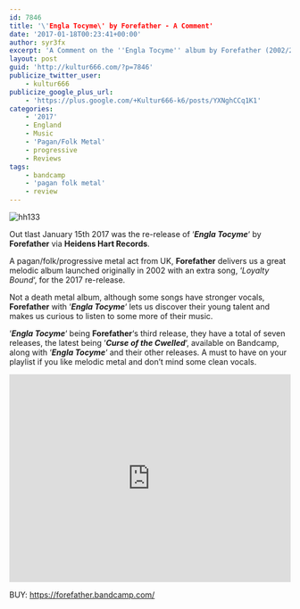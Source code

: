 ```yaml
---
id: 7846
title: '\'Engla Tocyme\' by Forefather - A Comment'
date: '2017-01-18T00:23:41+00:00'
author: syr3fx
excerpt: 'A Comment on the ''Engla Tocyme'' album by Forefather (2002/2017). '
layout: post
guid: 'http://kultur666.com/?p=7846'
publicize_twitter_user:
    - kultur666
publicize_google_plus_url:
    - 'https://plus.google.com/+Kultur666-k6/posts/YXNghCCq1K1'
categories:
    - '2017'
    - England
    - Music
    - 'Pagan/Folk Metal'
    - progressive
    - Reviews
tags:
    - bandcamp
    - 'pagan folk metal'
    - review
---
```


![hh133](http://localhost:8080/wp-content/uploads/2017/01/hh133.jpg?w=680)

Out tlast January 15th 2017 was the re-release of ‘***Engla Tocyme***‘ by **Forefather** via **Heidens Hart Records**.

A pagan/folk/progressive metal act from UK, **Forefather** delivers us a great melodic album launched originally in 2002 with an extra song, ‘*Loyalty Bound*‘, for the 2017 re-release.

Not a death metal album, although some songs have stronger vocals, **Forefather** with ‘***Engla Tocyme***‘ lets us discover their young talent and makes us curious to listen to some more of their music.

‘***Engla Tocyme***‘ being **Forefather**‘s third release, they have a total of seven releases, the latest being ‘***Curse of the Cwelled***‘, available on Bandcamp, along with ‘***Engla Tocyme***‘ and their other releases. A must to have on your playlist if you like melodic metal and don’t mind some clean vocals.

<iframe style="border: 0; width: 100%; height: 373px;" src="https://bandcamp.com/EmbeddedPlayer/album=3757931571/size=large/bgcol=333333/linkcol=e99708/tracklist=false/transparent=true/" seamless></iframe>

BUY: <https://forefather.bandcamp.com/>